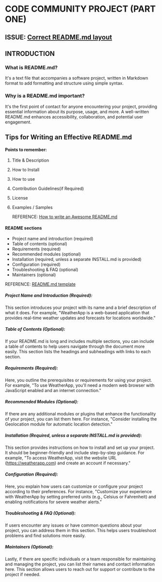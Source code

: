 # CODE COMMUNITY PROJECT (PART ONE)

## ISSUE: [Correct README.md layout](https://github.com/devncode/first-contributions/issues/237)

## INTRODUCTION

### What is README.md?

It's a text file that accompanies a software project, written in Markdown format to add formatting and structure using simple syntax.

### Why is a README.md important?

It's the first point of contact for anyone encountering your project, providing essential information about its purpose, usage, and more. A well-written README.md enhances accessibility, collaboration, and potential user engagement.

## Tips for Writing an Effective README.md

#### Points to remember:

1. Title & Description
2. How to Install
3. How to use
4. Contribution Guidelines(if Required)
5. License
6. Examples / Samples

   REFERENCE: [How to write an Awesome README.md](https://dev.to/sanjaykhanssk/how-to-write-an-awesome-readmemd-6n2#:~:text=Tips%20for%20Writing%20an%20Effective%20README.md%201%201.,5%205.%20License%20...%206%206.%20Examples%20)

#### README sections

- Project name and introduction (required)
- Table of contents (optional)
- Requirements (required)
- Recommended modules (optional)
- Installation (required, unless a separate INSTALL.md is provided)
- Configuration (required)
- Troubleshooting & FAQ (optional)
- Maintainers (optional)

REFERENCE: [README.md template](https://www.drupal.org/docs/develop/managing-a-drupalorg-theme-module-or-distribution-project/documenting-your-project/readmemd-template)

##### Project Name and Introduction (Required):

This section introduces your project with its name and a brief description of what it does. For example, "WeatherApp is a web-based application that provides real-time weather updates and forecasts for locations worldwide."

##### Table of Contents (Optional):

If your README.md is long and includes multiple sections, you can include a table of contents to help users navigate through the document more easily. This section lists the headings and subheadings with links to each section.

##### Requirements (Required):

Here, you outline the prerequisites or requirements for using your project. For example, "To use WeatherApp, you'll need a modern web browser with JavaScript enabled and an internet connection."

##### Recommended Modules (Optional):

If there are any additional modules or plugins that enhance the functionality of your project, you can list them here. For instance, "Consider installing the Geolocation module for automatic location detection."

##### Installation (Required, unless a separate INSTALL.md is provided):

This section provides instructions on how to install and set up your project. It should be beginner-friendly and include step-by-step guidance. For example, "To access WeatherApp, visit the website URL (https://weatherapp.com) and create an account if necessary."

##### Configuration (Required):

Here, you explain how users can customize or configure your project according to their preferences. For instance, "Customize your experience with WeatherApp by setting preferred units (e.g., Celsius or Fahrenheit) and enabling notifications for severe weather alerts."

##### Troubleshooting & FAQ (Optional):

If users encounter any issues or have common questions about your project, you can address them in this section. This helps users troubleshoot problems and find solutions more easily.

##### Maintainers (Optional):

Lastly, if there are specific individuals or a team responsible for maintaining and managing the project, you can list their names and contact information here. This section allows users to reach out for support or contribute to the project if needed.
